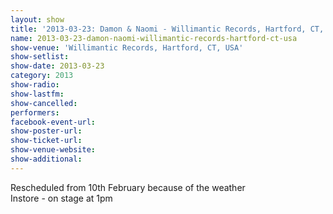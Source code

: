 ```yaml
---
layout: show
title: '2013-03-23: Damon & Naomi - Willimantic Records, Hartford, CT, USA'
name: 2013-03-23-damon-naomi-willimantic-records-hartford-ct-usa
show-venue: 'Willimantic Records, Hartford, CT, USA'
show-setlist: 
show-date: 2013-03-23
category: 2013
show-radio: 
show-lastfm: 
show-cancelled: 
performers: 
facebook-event-url: 
show-poster-url: 
show-ticket-url: 
show-venue-website: 
show-additional: 
---
```


Rescheduled from 10th February because of the weather<br/>Instore - on stage at 1pm